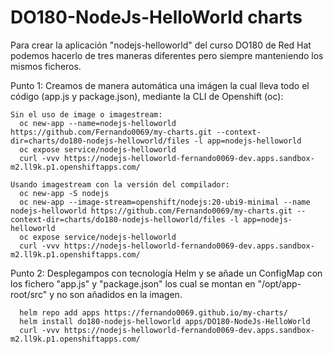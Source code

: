 # DO180-NodeJs-HelloWorld charts

Para crear la aplicación "nodejs-helloworld" del curso DO180 de Red Hat podemos hacerlo de tres maneras diferentes pero siempre manteniendo los mismos ficheros.

Punto 1:
  Creamos de manera automática una imágen la cual lleva todo el código (app.js y package.json), mediante la CLI de Openshift (oc):
```
Sin el uso de image o imagestream:
  oc new-app --name=nodejs-helloworld https://github.com/Fernando0069/my-charts.git --context-dir=charts/do180-nodejs-helloworld/files -l app=nodejs-helloworld
  oc expose service/nodejs-helloworld
  curl -vvv https://nodejs-helloworld-fernando0069-dev.apps.sandbox-m2.ll9k.p1.openshiftapps.com/

Usando imagestream con la versión del compilador:
  oc new-app -S nodejs
  oc new-app --image-stream=openshift/nodejs:20-ubi9-minimal --name nodejs-helloworld https://github.com/Fernando0069/my-charts.git --context-dir=charts/do180-nodejs-helloworld/files -l app=nodejs-helloworld
  oc expose service/nodejs-helloworld
  curl -vvv https://nodejs-helloworld-fernando0069-dev.apps.sandbox-m2.ll9k.p1.openshiftapps.com/
```


Punto 2:
  Desplegampos con tecnología Helm y se añade un ConfigMap con los fichero "app.js" y "package.json" los cual se montan en "/opt/app-root/src" y no son añadidos en la imagen.
```
  helm repo add apps https://fernando0069.github.io/my-charts/
  helm install do180-nodejs-helloworld apps/DO180-NodeJs-HelloWorld
  curl -vvv https://nodejs-helloworld-fernando0069-dev.apps.sandbox-m2.ll9k.p1.openshiftapps.com/
```